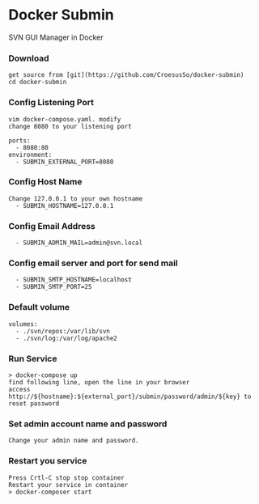 Docker Submin
=================

SVN GUI Manager in Docker 

### Download ###
    get source from [git](https://github.com/CroesusSo/docker-submin)
    cd docker-submin

### Config Listening Port ###
    vim docker-compose.yaml. modify
    change 8080 to your listening port

    ports:
      - 8080:80 
    environment:
      - SUBMIN_EXTERNAL_PORT=8080 

### Config Host Name ####
    Change 127.0.0.1 to your own hostname
      - SUBMIN_HOSTNAME=127.0.0.1

### Config Email Address ###
      - SUBMIN_ADMIN_MAIL=admin@svn.local

### Config email server and port for send mail ###
      - SUBMIN_SMTP_HOSTNAME=localhost
      - SUBMIN_SMTP_PORT=25

### Default volume ###
    volumes:
      - ./svn/repos:/var/lib/svn
      - ./svn/log:/var/log/apache2

### Run Service ###
    > docker-compose up
    find following line, open the line in your browser
    access http://${hostname}:${external_port}/submin/password/admin/${key} to reset password

### Set admin account name and password ###
    Change your admin name and password.

### Restart you service ### 
    Press Crtl-C stop stop container  
    Restart your service in container
    > docker-composer start


